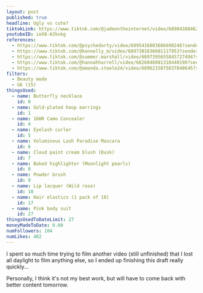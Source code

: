 ```yaml
---
layout: post
published: true
headline: Ugly vs cute?
tiktokLink: https://www.tiktok.com/@jadeontheinternet/video/6898438846254484742?sender_device=pc&sender_web_id=6891999718790268421&is_from_webapp=1
youtubeID: ioX8-A3kxkg
references:
  - https://www.tiktok.com/@psychedarty/video/6895416803686698246?sender_device=pc&sender_web_id=6891999718790268421&is_from_webapp=1
  - https://www.tiktok.com/@kennelly_m/video/6897301836601117953?sender_device=pc&sender_web_id=6891999718790268421&is_from_webapp=1
  - https://www.tiktok.com/@summer.marshall/video/6897395655845727494?sender_device=pc&sender_web_id=6891999718790268421&is_from_webapp=1
  - https://www.tiktok.com/@hannahharrell/video/6826846081318440198?sender_device=pc&sender_web_id=6891999718790268421&is_from_webapp=1
  - https://www.tiktok.com/@amanda.steele24/video/6896215075837840645?sender_device=pc&sender_web_id=6891999718790268421&is_from_webapp=1
filters:
  - Beauty mode
  - G6 (15)
thingsUsed:
  - name: Butterfly necklace
    id: 0
  - name: Gold-plated hoop earrings
    id: 1
  - name: 16HR Camo Concealer
    id: 4
  - name: Eyelash curler
    id: 5
  - name: Voluminous Lash Paradise Mascara
    id: 6
  - name: Cloud paint cream blush (Dusk)
    id: 7
  - name: Baked highlighter (Moonlight pearls)
    id: 8
  - name: Powder brush
    id: 9
  - name: Lip lacquer (Wild rose)
    id: 10
  - name: Hair elastics (1 pack of 18)
    id: 17
  - name: Pink body suit
    id: 27
thingsUsedToDateLimit: 27
moneyMadeToDate: 0.00
numFollowers: 104
numLikes: 482
---
```


I spent so much time trying to film another video (still unfinished) that I lost all daylight to film anything else, so I ended up finishing this draft really quickly...

Personally, I think it's not my best work, but will have to come back with better content tomorrow.
